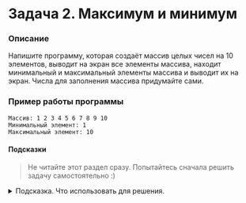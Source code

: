 # Задача 2. Максимум и минимум

### Описание
Напишите программу, которая создаёт массив целых чисел на 10 элементов, выводит на экран все элементы массива, находит минимальный и максимальный элементы массива и выводит их на экран. Числа для заполнения массива придумайте сами.

### Пример работы программы
```
Массив: 1 2 3 4 5 6 7 8 9 10
Минимальный элемент: 1
Максимальный элемент: 10
```
#### Подсказки

> Не читайте этот раздел сразу. Попытайтесь сначала решить задачу самостоятельно :)

<details>

<summary>Подсказка. Что использовать для решения.</summary>

Чтобы создать массив целых чисел и сразу его инициализировать, нужно указать тип элементов, имя переменной массива, квадратные скобки и список инициализации.

Используйте цикл `for` для перебора элементов массива.

Используйте условный оператор `if` и отдельные переменные для хранения минимума и максимума.

Используйте первый элемент массива для инициализации переменных минимума и максимума.

Используйте `std::cout` для вывода информации.

</details>
